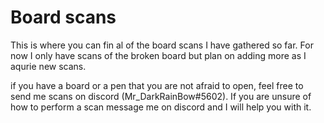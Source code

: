 # Board scans

This is where you can fin al of the board scans I have gathered so far. For now I only have scans of the broken board but plan on adding more as I aqurie new scans.

if you have a board or a pen that you are not afraid to open, feel free to send me scans on discord (Mr_DarkRainBow#5602). If you are unsure of how to perform a scan message me on discord and I will help you with it.
